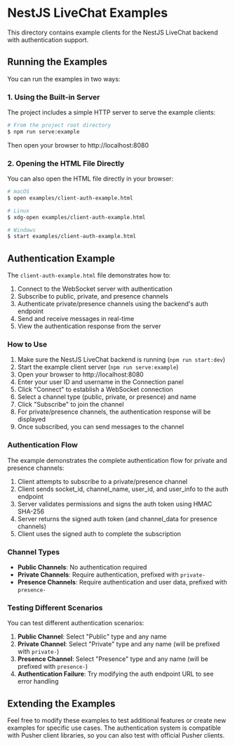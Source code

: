 # NestJS LiveChat Examples

This directory contains example clients for the NestJS LiveChat backend with authentication support.

## Running the Examples

You can run the examples in two ways:

### 1. Using the Built-in Server

The project includes a simple HTTP server to serve the example clients:

```bash
# From the project root directory
$ npm run serve:example
```

Then open your browser to http://localhost:8080

### 2. Opening the HTML File Directly

You can also open the HTML file directly in your browser:

```bash
# macOS
$ open examples/client-auth-example.html

# Linux
$ xdg-open examples/client-auth-example.html

# Windows
$ start examples/client-auth-example.html
```

## Authentication Example

The `client-auth-example.html` file demonstrates how to:

1. Connect to the WebSocket server with authentication
2. Subscribe to public, private, and presence channels
3. Authenticate private/presence channels using the backend's auth endpoint
4. Send and receive messages in real-time
5. View the authentication response from the server

### How to Use

1. Make sure the NestJS LiveChat backend is running (`npm run start:dev`)
2. Start the example client server (`npm run serve:example`)
3. Open your browser to http://localhost:8080
4. Enter your user ID and username in the Connection panel
5. Click "Connect" to establish a WebSocket connection
6. Select a channel type (public, private, or presence) and name
7. Click "Subscribe" to join the channel
8. For private/presence channels, the authentication response will be displayed
9. Once subscribed, you can send messages to the channel

### Authentication Flow

The example demonstrates the complete authentication flow for private and presence channels:

1. Client attempts to subscribe to a private/presence channel
2. Client sends socket_id, channel_name, user_id, and user_info to the auth endpoint
3. Server validates permissions and signs the auth token using HMAC SHA-256
4. Server returns the signed auth token (and channel_data for presence channels)
5. Client uses the signed auth to complete the subscription

### Channel Types

- **Public Channels**: No authentication required
- **Private Channels**: Require authentication, prefixed with `private-`
- **Presence Channels**: Require authentication and user data, prefixed with `presence-`

### Testing Different Scenarios

You can test different authentication scenarios:

1. **Public Channel**: Select "Public" type and any name
2. **Private Channel**: Select "Private" type and any name (will be prefixed with `private-`)
3. **Presence Channel**: Select "Presence" type and any name (will be prefixed with `presence-`)
4. **Authentication Failure**: Try modifying the auth endpoint URL to see error handling

## Extending the Examples

Feel free to modify these examples to test additional features or create new examples for specific use cases. The authentication system is compatible with Pusher client libraries, so you can also test with official Pusher clients.
